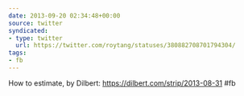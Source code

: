 ```yaml
---
date: 2013-09-20 02:34:48+00:00
source: twitter
syndicated:
- type: twitter
  url: https://twitter.com/roytang/statuses/380882708701794304/
tags:
- fb
---
```


How to estimate, by Dilbert: https://dilbert.com/strip/2013-08-31 #fb